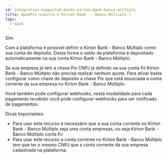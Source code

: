 ```yaml
---
id: integration-supported-banks-kirton-bank-banco-múltiplo
title: OpenPix suporta o Kirton Bank  - Banco Múltiplo ?
tags:
  - bank
---
```


Sim.

Com a plataforma é possível definir o Kirton Bank  - Banco Múltiplo como sua conta de depósito. Desta forma o saldo da plataforma é depositado automaticamente na sua conta Kirton Bank  - Banco Múltiplo.

Se sua empresa já tem a chave Pix CNPJ já defindo na sua conta PJ Kirton Bank  - Banco Múltiplo não precisa realizar nenhum ajuste. Para ativar basta configurar como chave de depósito a chave Pix que está associada a conta corrente da sua empresa no Kirton Bank  - Banco Múltiplo.

Você também pode configurar webhooks, nesta modalidade para cada pagamento recebido você pode configurar webhooks para ser notificado de pagamentos.

Dicas Importantes:

- Para usar este recurso é necessário que a sua conta corrente no Kirton Bank  - Banco Múltiplo seja uma conta empresas, ou seja Kirton Bank  - Banco Múltiplo conta PJ
- Para usar este recurso a conta corrente no Kirton Bank  - Banco Múltiplo tem que ter o mesmo CNPJ que a conta corrente da sua empresa cadastrada na plataforma.
